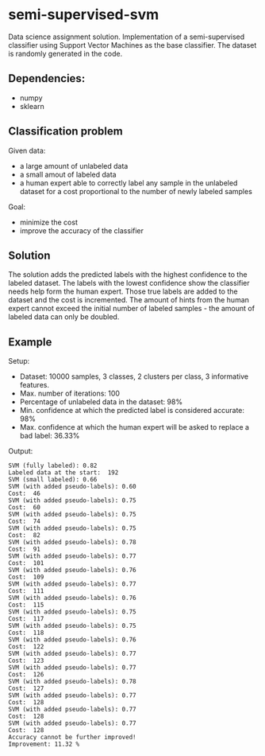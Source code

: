 # semi-supervised-svm

Data science assignment solution. Implementation of a semi-supervised classifier using Support Vector Machines as the base classifier. The dataset is randomly generated in the code.

## Dependencies:
- numpy
- sklearn

## Classification problem
Given data:
- a large amount of unlabeled data
- a small amout of labeled data
- a human expert able to correctly label any sample in the unlabeled dataset for a cost proportional to the number of newly labeled samples

Goal:
- minimize the cost
- improve the accuracy of the classifier

## Solution
The solution adds the predicted labels with the highest confidence to the labeled dataset. The labels with the lowest confidence show the classifier needs help form the human expert. Those true labels are added to the dataset and the cost is incremented. The amount of hints from the human expert cannot exceed the initial number of labeled samples - the amount of labeled data can only be doubled. 

## Example

Setup:
- Dataset: 10000 samples, 3 classes, 2 clusters per class, 3 informative features.
- Max. number of iterations: 100
- Percentage of unlabeled data in the dataset: 98%
- Min. confidence at which the predicted label is considered accurate: 98%
- Max. confidence at which the human expert will be asked to replace a bad label: 36.33%

Output:
```
SVM (fully labeled): 0.82
Labeled data at the start:  192
SVM (small labeled): 0.66
SVM (with added pseudo-labels): 0.60
Cost:  46
SVM (with added pseudo-labels): 0.75
Cost:  60
SVM (with added pseudo-labels): 0.75
Cost:  74
SVM (with added pseudo-labels): 0.75
Cost:  82
SVM (with added pseudo-labels): 0.78
Cost:  91
SVM (with added pseudo-labels): 0.77
Cost:  101
SVM (with added pseudo-labels): 0.76
Cost:  109
SVM (with added pseudo-labels): 0.77
Cost:  111
SVM (with added pseudo-labels): 0.76
Cost:  115
SVM (with added pseudo-labels): 0.75
Cost:  117
SVM (with added pseudo-labels): 0.75
Cost:  118
SVM (with added pseudo-labels): 0.76
Cost:  122
SVM (with added pseudo-labels): 0.77
Cost:  123
SVM (with added pseudo-labels): 0.77
Cost:  126
SVM (with added pseudo-labels): 0.78
Cost:  127
SVM (with added pseudo-labels): 0.77
Cost:  128
SVM (with added pseudo-labels): 0.77
Cost:  128
SVM (with added pseudo-labels): 0.77
Cost:  128
Accuracy cannot be further improved!
Improvement: 11.32 %
```
